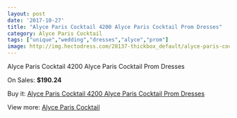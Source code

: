 ```yaml
---
layout: post
date: '2017-10-27'
title: "Alyce Paris Cocktail 4200 Alyce Paris Cocktail Prom Dresses"
category: Alyce Paris Cocktail
tags: ["unique","wedding","dresses","alyce","prom"]
image: http://img.hectodress.com/28137-thickbox_default/alyce-paris-cocktail-4200-alyce-paris-cocktail-prom-dresses.jpg
---
```

Alyce Paris Cocktail 4200 Alyce Paris Cocktail Prom Dresses

On Sales: **$190.24**
<a href="https://www.hectodress.com/alyce-paris-cocktail/13126-alyce-paris-cocktail-4200-alyce-paris-cocktail-prom-dresses.html"><amp-img layout="responsive" width="600" height="600" src="//img.hectodress.com/28137-thickbox_default/alyce-paris-cocktail-4200-alyce-paris-cocktail-prom-dresses.jpg" alt="Alyce Paris Cocktail 4200 Alyce Paris Cocktail Prom Dresses 0" /></a>
<a href="https://www.hectodress.com/alyce-paris-cocktail/13126-alyce-paris-cocktail-4200-alyce-paris-cocktail-prom-dresses.html"><amp-img layout="responsive" width="600" height="600" src="//img.hectodress.com/28138-thickbox_default/alyce-paris-cocktail-4200-alyce-paris-cocktail-prom-dresses.jpg" alt="Alyce Paris Cocktail 4200 Alyce Paris Cocktail Prom Dresses 1" /></a>

Buy it: [Alyce Paris Cocktail 4200 Alyce Paris Cocktail Prom Dresses](https://www.hectodress.com/alyce-paris-cocktail/13126-alyce-paris-cocktail-4200-alyce-paris-cocktail-prom-dresses.html "Alyce Paris Cocktail 4200 Alyce Paris Cocktail Prom Dresses")

View more: [Alyce Paris Cocktail](https://www.hectodress.com/204-alyce-paris-cocktail "Alyce Paris Cocktail")